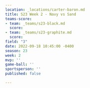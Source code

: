 ```yaml
---
location: _locations/carter-baron.md
title: S23 Week 2 - Navy vs Sand
teams-score:
- team: _teams/s23-black.md
  score: 
- team: _teams/s23-graphite.md
  score: 
field: "3"
date: 2022-09-18 10:45:00 -0400
season: 23
week: 2
mvp: ''
game-ball: ''
sportsperson: ''
published: false

---
```

